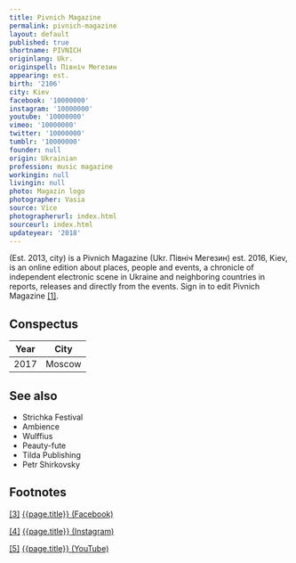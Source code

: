 ```yaml
---
title: Pivnich Magazine
permalink: pivnich-magazine
layout: default
published: true
shortname: PIVNICH
originlang: Ukr.
originspell: Північ Mегезин
appearing: est.
birth: '2106'
city: Kiev
facebook: '10000000'
instagram: '10000000'
youtube: '10000000'
vimeo: '10000000'
twitter: '10000000'
tumblr: '10000000'
founder: null
origin: Ukrainian
profession: music magazine
workingin: null
livingin: null
photo: Magazin logo
photographer: Vasia
source: Vice
photographerurl: index.html
sourceurl: index.html
updateyear: '2018'
---
```

(Est. 2013, city) is a Pivnich Magazine (Ukr. Північ Mегезин) est. 2016, Kiev, is an online edition about places, people and events, a chronicle of independent electronic scene in Ukraine and neighboring countries in reports, releases and directly from the events. Sign in to edit Pivnich Magazine <span id="a1">[\[1\]](#f1)</span>.

## Conspectus

|Year|City|
|-|-|
|2017|Moscow|


## See also

+ Strichka Festival
+ Ambience
+ Wulffius
+ Peauty-fute
+ Tilda Publishing
+ Petr Shirkovsky

## Footnotes

[[3]](#a3) <span id="f3"></span> [{{page.title}} (Facebook)](index)

[[4]](#a4) <span id="f4"></span> [{{page.title}} (Instagram)](index)

[[5]](#a5) <span id="f5"></span> [{{page.title}} (YouTube)](index)
